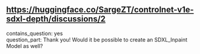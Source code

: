 ## https://huggingface.co/SargeZT/controlnet-v1e-sdxl-depth/discussions/2

contains_question: yes  
question_part: Thank you! Would it be possible to create an SDXL_Inpaint Model as well?
